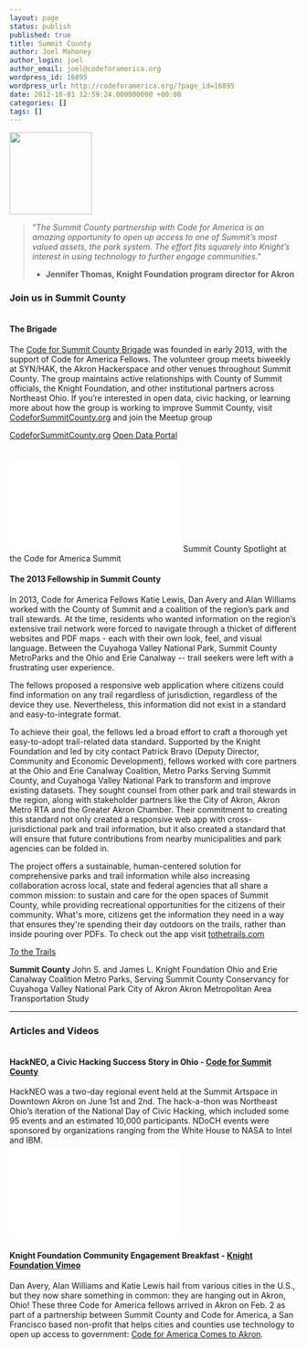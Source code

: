 ```yaml
---
layout: page
status: publish
published: true
title: Summit County
author: Joel Mahoney
author_login: joel
author_email: joel@codeforamerica.org
wordpress_id: 16895
wordpress_url: http://codeforamerica.org/?page_id=16895
date: 2012-10-01 12:59:24.000000000 +00:00
categories: []
tags: []
---
```

<div class="text-and-picture">
<div class="picture"><img alt="" src="http://codeforamerica.org/wp-content/uploads/2012/09/summit-county-seal1-150x150.jpg" width="144" height="144" /></div>
<blockquote><em>"The Summit County partnership with Code for America is an amazing opportunity to open up access to one of Summit’s most valued assets, the park system. The effort fits squarely into Knight’s interest in using technology to further engage communities."</em>

- <strong>Jennifer Thomas, Knight Foundation program director for Akron</strong></blockquote>
</div>
<div class="clearfix"></div>
<h3>Join us in Summit County</h3>
<div class="text-and-picture">
<div class="picture"><img alt="" src="http://www.codeforamerica.org/wp-content/uploads/2012/10/summit_brigade.jpg" /></div>
<h4>The Brigade</h4>
The <a href="http://codeforsummitcounty.org/">Code for Summit County Brigade</a> was founded in early 2013, with the support of Code for America Fellows. The volunteer group meets biweekly at SYN/HAK, the Akron Hackerspace and other venues throughout Summit County. The group maintains active relationships with County of Summit officials, the Knight Foundation, and other institutional partners across Northeast Ohio. If you’re interested in open data, civic hacking, or learning more about how the group is working to improve Summit County, visit <a href="http://codeforsummitcounty.org/">CodeforSummitCounty.org</a> and join the Meetup group
<p class="link-block"><a href="http://codeforsummitcounty.org/">CodeforSummitCounty.org</a>
<a href="https://communities.socrata.com/catalog/code-for-summit-county/">Open Data Portal</a></p>

</div>
<div class="text-and-picture">
<div class="picture">

<img alt="" src="http://www.codeforamerica.org/wp-content/uploads/2012/10/summit_fellowship.jpg" />
<br><br>
<iframe width="300" height="165" src="//www.youtube.com/embed/3lMggDMWGrk" frameborder="0" allowfullscreen></iframe>
Summit County Spotlight at the Code for America Summit

</div>
</div>
<h4>The 2013 Fellowship in Summit County</h4>
In 2013, Code for America Fellows Katie Lewis, Dan Avery and Alan Williams worked with the County of Summit and a coalition of the region’s park and trail stewards. At the time, residents who wanted information on the region’s extensive trail network were forced to navigate through a thicket of different websites and PDF maps - each with their own look, feel, and visual language. Between the Cuyahoga Valley National Park, Summit County MetroParks and the Ohio and Erie Canalway -- trail seekers were left with a frustrating user experience.


The fellows proposed a responsive web application where citizens could find information on any trail regardless of jurisdiction, regardless of the device they use. Nevertheless, this information did not exist in a standard and easy-to-integrate format.

To achieve their goal, the fellows led a broad effort to craft a thorough yet easy-to-adopt trail-related data standard. Supported by the Knight Foundation and led by city contact Patrick Bravo (Deputy Director, Community and Economic Development), fellows worked with core partners at the Ohio and Erie Canalway Coalition, Metro Parks Serving Summit County, and Cuyahoga Valley National Park to transform and improve existing datasets. They sought counsel from other park and trail stewards in the region, along with stakeholder partners like the City of Akron, Akron Metro RTA and the Greater Akron Chamber. Their commitment to creating this standard not only created a responsive web app with cross-jurisdictional park and trail information, but it also created a standard that will ensure that future contributions from nearby municipalities and park agencies can be folded in.

The project offers a sustainable, human-centered solution for comprehensive parks and trail information while also increasing collaboration across local, state and federal agencies that all share a common mission: to sustain and care for the open spaces of Summit County, while providing recreational opportunities for the citizens of their community. What's more, citizens get the information they need in a way that ensures they're spending their day outdoors on the trails, rather than inside pouring over PDFs. To check out the app visit <a href="http://tothetrails.com"> tothetrails.com </a>
<p class="link-block"><a href="http://tothetrails.com">To the Trails</a></p>

<b>Summit County</b>
John S. and James L. Knight Foundation
Ohio and Erie Canalway Coalition
Metro Parks, Serving Summit County
Conservancy for Cuyahoga Valley National Park
City of Akron
Akron Metropolitan Area Transportation Study


<hr />

<h3>Articles and Videos</h3>
<div class="picture-and-text">
<div class="picture"><a href="http://codeforsummitcounty.org/blog/2013/06/03/hackneo-success.html"><img alt="" src="http://www.codeforamerica.org/wp-content/uploads/2012/10/summit_press1.jpg" /></a></div>
<h4>HackNEO, a Civic Hacking Success Story in Ohio - <a href="http://codeforsummitcounty.org/blog/2013/06/03/hackneo-success.html">Code for Summit County</a></h4>
HackNEO was a two-day regional event held at the Summit Artspace in Downtown Akron on June 1st and 2nd. The hack-a-thon was Northeast Ohio’s iteration of the National Day of Civic Hacking, which included some 95 events and an estimated 10,000 participants. NDoCH events were sponsored by organizations ranging from the White House to NASA to Intel and IBM.

</div>
<div class="picture-and-text">
<div class="picture"><iframe src="//player.vimeo.com/video/60256057?title=0&amp;byline=0&amp;portrait=0" height="165" width="300" allowfullscreen="" frameborder="0"></iframe></div>
<h4>Knight Foundation Community Engagement Breakfast - <a href="https://vimeo.com/60256057">Knight Foundation Vimeo</a></h4>
Dan Avery, Alan Williams and Katie Lewis hail from various cities in the U.S., but they now share something in common: they are hanging out in Akron, Ohio! These three Code for America fellows arrived in Akron on Feb. 2 as part of a partnership between Summit County and Code for America, a San Francisco based non-profit that helps cities and counties use technology to open up access to government: <a href="http://www.knightfoundation.org/blogs/knightblog/2013/2/28/code-america-comes-akron/">Code for America Comes to Akron</a>.

</div>
